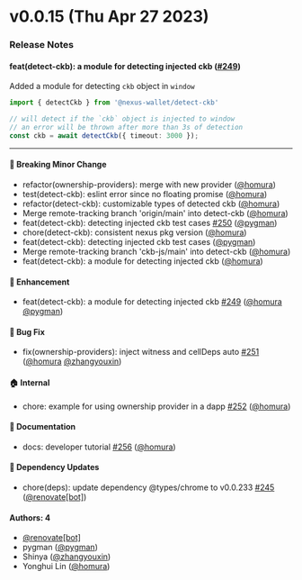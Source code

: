 # v0.0.15 (Thu Apr 27 2023)

### Release Notes

#### feat(detect-ckb): a module for detecting injected ckb ([#249](https://github.com/ckb-js/nexus/pull/249))

Added a module for detecting `ckb` object in `window`

```ts
import { detectCkb } from '@nexus-wallet/detect-ckb'

// will detect if the `ckb` object is injected to window
// an error will be thrown after more than 3s of detection
const ckb = await detectCkb({ timeout: 3000 });
```

---

#### 🔨 Breaking Minor Change

- refactor(ownership-providers): merge with new provider ([@homura](https://github.com/homura))
- test(detect-ckb): eslint error since no floating promise ([@homura](https://github.com/homura))
- refactor(detect-ckb): customizable types of detected ckb ([@homura](https://github.com/homura))
- Merge remote-tracking branch 'origin/main' into detect-ckb ([@homura](https://github.com/homura))
- feat(detect-ckb): detecting injected ckb test cases [#250](https://github.com/ckb-js/nexus/pull/250) ([@pygman](https://github.com/pygman))
- chore(detect-ckb): consistent nexus pkg version ([@homura](https://github.com/homura))
- feat(detect-ckb): detecting injected ckb test cases ([@pygman](https://github.com/pygman))
- Merge remote-tracking branch 'ckb-js/main' into detect-ckb ([@homura](https://github.com/homura))
- feat(detect-ckb): a module for detecting injected ckb ([@homura](https://github.com/homura))

#### 🚀 Enhancement

- feat(detect-ckb): a module for detecting injected ckb [#249](https://github.com/ckb-js/nexus/pull/249) ([@homura](https://github.com/homura) [@pygman](https://github.com/pygman))

#### 🐛 Bug Fix

- fix(ownership-providers): inject witness and cellDeps auto [#251](https://github.com/ckb-js/nexus/pull/251) ([@homura](https://github.com/homura) [@zhangyouxin](https://github.com/zhangyouxin))

#### 🏠 Internal

- chore: example for using ownership provider in a dapp [#252](https://github.com/ckb-js/nexus/pull/252) ([@homura](https://github.com/homura))

#### 📝 Documentation

- docs: developer tutorial [#256](https://github.com/ckb-js/nexus/pull/256) ([@homura](https://github.com/homura))

#### 🔩 Dependency Updates

- chore(deps): update dependency @types/chrome to v0.0.233 [#245](https://github.com/ckb-js/nexus/pull/245) ([@renovate[bot]](https://github.com/renovate[bot]))

#### Authors: 4

- [@renovate[bot]](https://github.com/renovate[bot])
- pygman ([@pygman](https://github.com/pygman))
- Shinya ([@zhangyouxin](https://github.com/zhangyouxin))
- Yonghui Lin ([@homura](https://github.com/homura))
